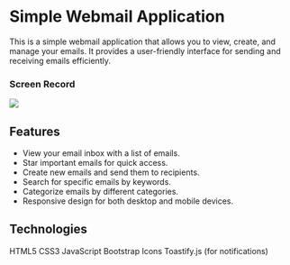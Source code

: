 # Simple Webmail Application

This is a simple webmail application that allows you to view, create, and manage your emails. It provides a user-friendly interface for sending and receiving emails efficiently.

<h3>Screen Record</h3>

![](screen_record.gif)

## Features

- View your email inbox with a list of emails.
- Star important emails for quick access.
- Create new emails and send them to recipients.
- Search for specific emails by keywords.
- Categorize emails by different categories.
- Responsive design for both desktop and mobile devices.

## Technologies
HTML5
CSS3
JavaScript
Bootstrap Icons
Toastify.js (for notifications)